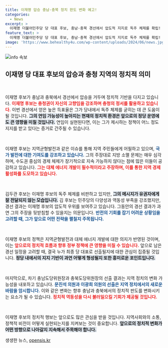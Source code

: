 ```yaml
---
title: 이재명 압승 충남·충북 정치 판도 변화 예고!
categories:
  - News
excerpt: >
  이재명 더불어민주당 당 대표 후보, 충남·충북 경선에서 압도적 지지로 독주 체제를 확립! 충청의 사위로서 지역 균형 발전을 강조하며 대세론을 이어가고 있다. 과연 그의 연임은 확실할까?
feature_text: >
  이재명 더불어민주당 당 대표 후보, 충남·충북 경선에서 압도적 지지로 독주 체제를 확립! 충청의 사위로서 지역 균형 발전을 강조하며 대세론을 이어가고 있다. 과연 그의 연임은 확실할까?
image: 'https://www.behealthy4u.com/wp-content/uploads/2024/06/news.jpg'
---
```


<p><img src="https://www.behealthy4u.com/wp-content/uploads/2024/06/news.jpg" alt="info 속보" /></p>

<h2 data-ke-size="size26">이재명 당 대표 후보의 압승과 충청 지역의 정치적 의미</h2>

<p data-ke-size="size16">&nbsp;</p>

<p>이재명 후보가 충남과 충북에서 경선에서 압승을 거두며 정치적 기반을 다지고 있습니다. <b><span style="color: #ee2323;">이재명 후보는 충청권이 자신의 고향임을 강조하며 충청의 정서를 활용하고 있습니다.</span></b> 이번 경선에서 얻은 높은 득표율은 그가 당내에서 독주 체제를 굳히는 데 큰 도움이 될 것입니다. <b><span style="background-color: #21538527;">그의 연임 가능성이 높아지는 현재의 정치적 환경은 앞으로의 정당 운영에도 큰 영향을 미칠 것입니다.</span></b> 연임이 실현된다면, 이는 그가 제시하는 정책이 어느 정도 지지를 받고 있다는 증거로 간주될 수 있습니다.</p>

<p data-ke-size="size16">&nbsp;</p>

<p>이재명 후보는 지역균형발전과 같은 이슈를 통해 지역 주민들에게 어필하고 있으며, <b><span style="color: #1a5490;">국가 발전에 대한 기여도를 강조하고 있습니다.</span></b> 그의 주장대로 지방 소멸 문제는 매우 심각하며, 수도권 중심의 경제 체제가 장기적으로 지속 가능하지 않다는 점에 많은 이들이 공감하고 있습니다. <b><span style="color: #ee2323;">그는 대체 에너지 개발이 필수적이라고 주장하며, 이를 통한 지역 경제 활성화를 도모하고 있습니다.</span></b></p>

<p data-ke-size="size16">&nbsp;</p>

<p>김두관 후보는 이재명 후보의 독주 체제를 비판하고 있지만, <b><span style="background-color: #21538527;">그의 메시지가 유권자에게 잘 전달되지 않는 모습입니다.</span></b> 김 후보는 민주당의 다양성과 역동성 부족을 강조했지만, 경선 결과는 이재명 후보의 압도적 우위를 보여주고 있습니다. 그동안의 경선 결과가 과연 그의 주장을 뒷받침할 수 있을지는 의문입니다. <b><span style="color: #1a5490;">반전의 기회를 잡기 어려운 상황임을 고려할 때, 그가 앞으로 어떤 전략을 펼칠지 주목됩니다.</span></b></p>

<p data-ke-size="size16">&nbsp;</p>

<p>이재명 후보의 정책은 지역균형발전과 대체 에너지 개발에 대한 의지가 반영된 것이며, 이는 <b><span style="color: #ee2323;">앞으로의 정치적 흐름과 향후 정부 정책에 큰 영향을 미칠 수 있습니다.</span></b> 앞으로 남은 경선 일정을 고려할 때, 결국 누가 최종 당 대표로 선출될지에 대한 관심이 집중될 것입니다. <b><span style="background-color: #21538527;">정당 내에서의 지지 기반이 과연 어떻게 형성될지 또한 흥미로운 포인트입니다.</span></b></p>

<p data-ke-size="size16">&nbsp;</p>

<p>마지막으로, 차기 충남도당위원장과 충북도당위원장의 선출 결과는 지역 정치의 변화 가능성을 내포하고 있습니다. <b><span style="color: #1a5490;">문진석 의원과 이광희 의원의 선출은 지역 정치에서의 새로운 바람을 암시합니다.</span></b> 이와 같은 변화는 향후 충남과 충북에서의 정치적 판도를 변화시키는 요소가 될 수 있습니다. <b><span style="color: #ee2323;">정치적 역동성을 다시 불러일으킬 기회가 제공될 것입니다.</span></b></p>

<p data-ke-size="size16">&nbsp;</p>

<p>이재명 후보의 정치적 행보는 앞으로도 많은 관심을 받을 것입니다. 지역사회와의 소통, 정책적 비전이 어떻게 실현되는지를 지켜보는 것이 중요합니다. <b><span style="background-color: #21538527;">앞으로의 정치적 변화가 어떤 방향으로 나아갈지 지속해서 주목해야 합니다.</span></b></p>
생생한 뉴스, <a href="https://opensis.kr" rel="dofollow">opensis.kr</a>


